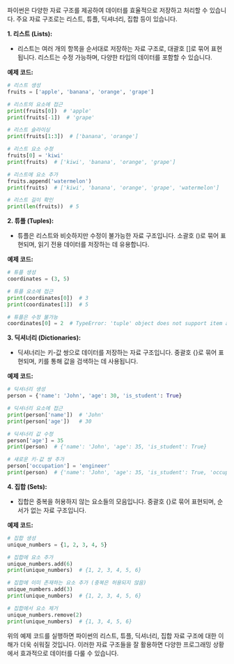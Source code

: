 파이썬은 다양한 자료 구조를 제공하여 데이터를 효율적으로 저장하고 처리할 수 있습니다. 주요 자료 구조로는 리스트, 튜플, 딕셔너리, 집합 등이 있습니다. 

**1. 리스트 (Lists):**
- 리스트는 여러 개의 항목을 순서대로 저장하는 자료 구조로, 대괄호 []로 묶어 표현됩니다. 리스트는 수정 가능하며, 다양한 타입의 데이터를 포함할 수 있습니다.

**예제 코드:**
```python
# 리스트 생성
fruits = ['apple', 'banana', 'orange', 'grape']

# 리스트의 요소에 접근
print(fruits[0])  # 'apple'
print(fruits[-1])  # 'grape'

# 리스트 슬라이싱
print(fruits[1:3])  # ['banana', 'orange']

# 리스트 요소 수정
fruits[0] = 'kiwi'
print(fruits)  # ['kiwi', 'banana', 'orange', 'grape']

# 리스트에 요소 추가
fruits.append('watermelon')
print(fruits)  # ['kiwi', 'banana', 'orange', 'grape', 'watermelon']

# 리스트 길이 확인
print(len(fruits))  # 5
```

**2. 튜플 (Tuples):**
- 튜플은 리스트와 비슷하지만 수정이 불가능한 자료 구조입니다. 소괄호 ()로 묶어 표현되며, 읽기 전용 데이터를 저장하는 데 유용합니다.

**예제 코드:**
```python
# 튜플 생성
coordinates = (3, 5)

# 튜플 요소에 접근
print(coordinates[0])  # 3
print(coordinates[1])  # 5

# 튜플은 수정 불가능
coordinates[0] = 2  # TypeError: 'tuple' object does not support item assignment
```

**3. 딕셔너리 (Dictionaries):**
- 딕셔너리는 키-값 쌍으로 데이터를 저장하는 자료 구조입니다. 중괄호 {}로 묶어 표현되며, 키를 통해 값을 검색하는 데 사용됩니다.

**예제 코드:**
```python
# 딕셔너리 생성
person = {'name': 'John', 'age': 30, 'is_student': True}

# 딕셔너리 요소에 접근
print(person['name'])  # 'John'
print(person['age'])   # 30

# 딕셔너리 값 수정
person['age'] = 35
print(person)  # {'name': 'John', 'age': 35, 'is_student': True}

# 새로운 키-값 쌍 추가
person['occupation'] = 'engineer'
print(person)  # {'name': 'John', 'age': 35, 'is_student': True, 'occupation': 'engineer'}
```

**4. 집합 (Sets):**
- 집합은 중복을 허용하지 않는 요소들의 모음입니다. 중괄호 {}로 묶어 표현되며, 순서가 없는 자료 구조입니다.

**예제 코드:**
```python
# 집합 생성
unique_numbers = {1, 2, 3, 4, 5}

# 집합에 요소 추가
unique_numbers.add(6)
print(unique_numbers)  # {1, 2, 3, 4, 5, 6}

# 집합에 이미 존재하는 요소 추가 (중복은 허용되지 않음)
unique_numbers.add(3)
print(unique_numbers)  # {1, 2, 3, 4, 5, 6}

# 집합에서 요소 제거
unique_numbers.remove(2)
print(unique_numbers)  # {1, 3, 4, 5, 6}
```

위의 예제 코드를 실행하면 파이썬의 리스트, 튜플, 딕셔너리, 집합 자료 구조에 대한 이해가 더욱 쉬워질 것입니다. 이러한 자료 구조들을 잘 활용하면 다양한 프로그래밍 상황에서 효과적으로 데이터를 다룰 수 있습니다.